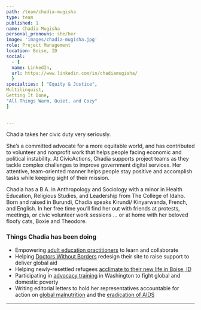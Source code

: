 ```yaml
---
path: /team/chadia-mugisha
type: team
published: 1
name: Chadia Mugisha
personal_pronouns: she/her
image: 'images/chadia-mugisha.jpg'
role: Project Management
location: Boise, ID
social: 
  - {
  name: LinkedIn,
  url: https://www.linkedin.com/in/chadiamugisha/
  }
specialties: [ "Equity & Justice",
Multilinguist,
Getting It Done,
"All Things Warm, Quiet, and Cozy"
]

  
---
```


Chadia takes her civic duty very seriously.

She’s a committed advocate for a more equitable world, and has contributed to volunteer and nonprofit work that helps people facing economic and political instability. At CivicActions, Chadia supports project teams as they tackle complex challenges to improve government digital services. Her attentive, team-oriented manner helps people stay positive and accomplish tasks while keeping sight of their mission.

Chadia has a B.A. in Anthropology and Sociology with a minor in Health Education, Religious Studies, and Leadership from The College of Idaho. Born and raised in Burundi, Chadia speaks Kirundi/ Kinyarwanda, French, and English. In her free time you’ll find her out with friends at protests, meetings, or civic volunteer work sessions … or at home with her beloved floofy cats, Boxie and Theodore.


### Things Chadia has been doing
* Empowering [adult education practitioners](https://civicactions.com/case-study/lincs/) to learn and collaborate
* Helping [Doctors Without Borders](https://civicactions.com/case-study/msf) redesign their site to raise support to deliver global aid
* Helping newly-resettled refugees [acclimate to their new life in Boise, ID](http://www.anaidaho.org/reach-youth-mentor-program.html)
* Participating in [advocacy training](https://results.org/fellowship/) in Washington to fight global and domestic poverty
* Writing editorial letters to hold her representatives accountable for action on [global malnutrition](https://www.idahostatesman.com/opinion/letters-to-the-editor/article234527607.html) and the [eradication of AIDS](https://www.idahostatesman.com/opinion/letters-to-the-editor/article238241689.html)


-------------------------------
